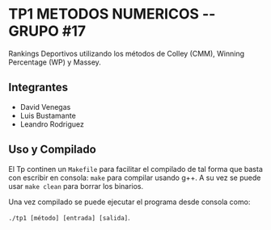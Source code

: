 # TP1  METODOS NUMERICOS -- GRUPO #17

Rankings Deportivos utilizando los métodos de Colley (CMM), Winning Percentage (WP) y Massey.

## Integrantes

- David Venegas
- Luis Bustamante
- Leandro Rodriguez

## Uso y Compilado

El Tp continen un ```Makefile``` para facilitar el compilado de tal forma que basta con escribir en consola: ```make``` para compilar usando g++. A su vez se puede usar ```make clean``` para borrar los binarios.

Una vez compilado se puede ejecutar el programa desde consola como:

`./tp1 [método] [entrada] [salida]`.

